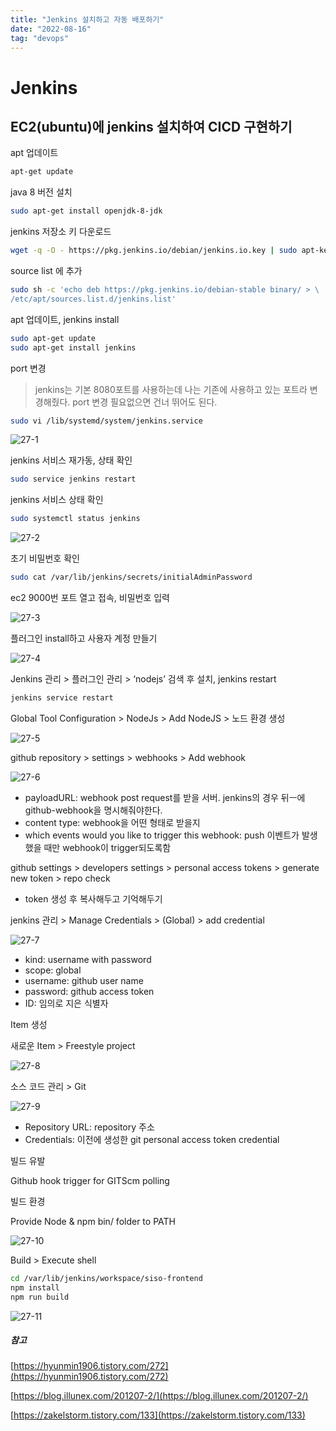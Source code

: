 ```yaml
---
title: "Jenkins 설치하고 자동 배포하기"
date: "2022-08-16"
tag: "devops"
---
```


# Jenkins

## EC2(ubuntu)에 jenkins 설치하여 CICD 구현하기

apt 업데이트

```bash
apt-get update
```

java 8 버전 설치

```bash
sudo apt-get install openjdk-8-jdk
```

jenkins 저장소 키 다운로드

```bash
wget -q -O - https://pkg.jenkins.io/debian/jenkins.io.key | sudo apt-key add -
```

source list 에 추가

```bash
sudo sh -c 'echo deb https://pkg.jenkins.io/debian-stable binary/ > \
/etc/apt/sources.list.d/jenkins.list'
```

apt 업데이트, jenkins install

```bash
sudo apt-get update
sudo apt-get install jenkins
```

port 변경

> jenkins는 기본 8080포트를 사용하는데 나는 기존에 사용하고 있는 포트라 변경해줬다. port 변경 필요없으면 건너 뛰어도 된다.

```bash
sudo vi /lib/systemd/system/jenkins.service
```

![27-1](https://user-images.githubusercontent.com/60374596/185750282-64d70df9-68d6-413f-86a0-376e29f92688.png)

jenkins 서비스 재가동, 상태 확인

```bash
sudo service jenkins restart
```

jenkins 서비스 상태 확인

```bash
sudo systemctl status jenkins
```

![27-2](https://user-images.githubusercontent.com/60374596/185750280-004afdbe-ddd8-4684-b4f9-e5ea658aa173.png)

초기 비밀번호 확인

```bash
sudo cat /var/lib/jenkins/secrets/initialAdminPassword
```

ec2 9000번 포트 열고 접속, 비밀번호 입력

![27-3](https://user-images.githubusercontent.com/60374596/185750279-d35c33df-e2d7-41a6-940f-f78e403298f7.png)

플러그인 install하고 사용자 계정 만들기

![27-4](https://user-images.githubusercontent.com/60374596/185750276-4e041b78-684f-4bcc-bcd6-169a278e5c4a.png)

Jenkins 관리 > 플러그인 관리 > ‘nodejs’ 검색 후 설치, jenkins restart

```bash
jenkins service restart
```

Global Tool Configuration > NodeJs > Add NodeJS > 노드 환경 생성

![27-5](https://user-images.githubusercontent.com/60374596/185750275-757893c9-4785-48de-9e82-15c6d12dfca5.png)

github repository > settings > webhooks > Add webhook

![27-6](https://user-images.githubusercontent.com/60374596/185750274-b9c16117-de7d-408e-866b-d457ba48ac41.png)

- payloadURL: webhook post request를 받을 서버. jenkins의 경우 뒤ㅡ에 github-webhook을 명시해줘야한다.
- content type: webhook을 어떤 형태로 받을지
- which events would you like to trigger this webhook: push 이벤트가 발생했을 때만 webhook이 trigger되도록함

github settings > developers settings > personal access tokens > generate new token > repo check

- token 생성 후 복사해두고 기억해두기

jenkins 관리 > Manage Credentials > (Global) > add credential

![27-7](https://user-images.githubusercontent.com/60374596/185750273-989449ef-d6b5-4bb4-b42b-6eec7590f2a2.png)

- kind: username with password
- scope: global
- username: github user name
- password: github access token
- ID: 임의로 지은 식별자

Item 생성

새로운 Item > Freestyle project

![27-8](https://user-images.githubusercontent.com/60374596/185750270-e8efe9c5-1bb2-4f58-86ab-ad349544ddd1.png)

소스 코드 관리 > Git

![27-9](https://user-images.githubusercontent.com/60374596/185750266-43b44876-97d8-40ac-b1d4-d078315bb410.png)

- Repository URL: repository 주소
- Credentials: 이전에 생성한 git personal access token credential

빌드 유발

Github hook trigger for GITScm polling

빌드 환경

Provide Node & npm bin/ folder to PATH

![27-10](https://user-images.githubusercontent.com/60374596/185750263-1388eef8-db78-428e-823c-73d53caa5ed7.png)

Build > Execute shell

```bash
cd /var/lib/jenkins/workspace/siso-frontend
npm install
npm run build

```

![27-11](https://user-images.githubusercontent.com/60374596/185750262-24b57a85-8c36-4a40-8af8-3fe1ce581d3c.png)

##### 참고

[https://hyunmin1906.tistory.com/272](https://hyunmin1906.tistory.com/272)

[https://blog.illunex.com/201207-2/](https://blog.illunex.com/201207-2/)

[https://zakelstorm.tistory.com/133](https://zakelstorm.tistory.com/133)
